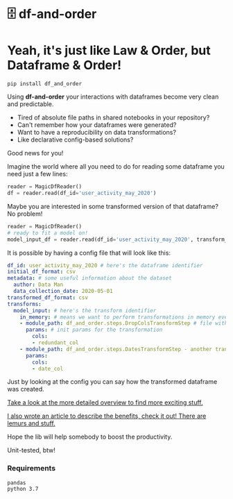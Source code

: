 # 🗄️ df-and-order 
# Yeah, it's just like Law & Order, but Dataframe & Order!

```
pip install df_and_order
```

Using **df-and-order** your interactions with dataframes become very clean and predictable.

- Tired of absolute file paths in shared notebooks in your repository?
- Can't remember how your dataframes were generated?
- Want to have a reproducibility on data transformations?
- Like declarative config-based solutions?

Good news for you!

Imagine the world where all you need to do for reading some dataframe you need just a few lines:

```python
reader = MagicDfReader()
df = reader.read(df_id='user_activity_may_2020')
```

Maybe you are interested in some transformed version of that dataframe? No problem!

```python
reader = MagicDfReader()
# ready to fit a model on!
model_input_df = reader.read(df_id='user_activity_may_2020', transform_id='model_input')
```

It is possible by having a config file that will look like this:
```yaml
df_id: user_activity_may_2020 # here's the dataframe identifier
initial_df_format: csv
metadata: # some useful information about the dataset
  author: Data Man
  data_collection_date: 2020-05-01
transformed_df_format: csv
transforms:
  model_input: # here's the transform identifier
    in_memory: # means we want to perform transformations in memory every time we calling it, permanent transforms are supported as well
    - module_path: df_and_order.steps.DropColsTransformStep # file with the transformation's code
      params: # init params for the transformation
        cols:
        - redundant_col
    - module_path: df_and_order.steps.DatesTransformStep - another transformation
      params:
        cols:
        - date_col
```

Just by looking at the config you can say how the transformed dataframe was created.

[Take a look at the more detailed overview to find more exciting stuff.](https://github.com/ityutin/df-and-order/blob/master/examples/How-To.ipynb)

[I also wrote an article to describe the benefits, check it out! There are lemurs and stuff.](https://medium.com/@emmarrgghh/imagine-theres-no-mess-in-your-data-folder-859135bd1262)

Hope the lib will help somebody to boost the productivity.

Unit-tested, btw!

### Requirements
```
pandas
python 3.7
``` 
